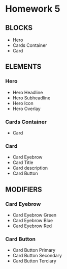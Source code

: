 # Homework 5

## BLOCKS

- Hero
- Cards Container
- Card

## ELEMENTS

### Hero

- Hero Headline
- Hero Subheadline
- Hero Icon
- Hero Overlay

### Cards Container

- Card

### Card

- Card Eyebrow
- Card Title
- Card description
- Card Button

## MODIFIERS

### Card Eyebrow

- Card Eyebrow Green
- Card Eyebrow Blue
- Card Eyebrow Red

### Card Button

- Card Button Primary
- Card Button Secondary
- Card Button Terciary

